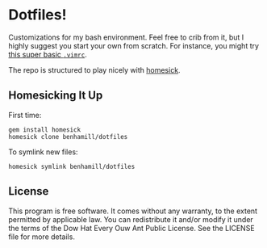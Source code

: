 # Dotfiles!

Customizations for my bash environment. Feel free to crib from it, but I highly
suggest you start your own from scratch. For instance, you might try [this
super basic
`.vimrc`](http://vimuniversity.com/samples/your-first-vimrc-should-be-nearly-empty).

The repo is structured to play nicely with
[homesick](http://rubygems.org/gems/homesick).

## Homesicking It Up

First time:

```
gem install homesick
homesick clone benhamill/dotfiles
```

To symlink new files:

```
homesick symlink benhamill/dotfiles
```

## License

This program is free software. It comes without any warranty, to the extent
permitted by applicable law. You can redistribute it and/or modify it under the
terms of the Dow Hat Every Ouw Ant Public License. See the LICENSE file for
more details.

